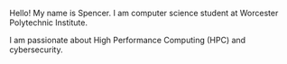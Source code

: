 Hello! My name is Spencer. I am computer science student at Worcester Polytechnic Institute.

I am passionate about High Performance Computing (HPC) and cybersecurity. 

